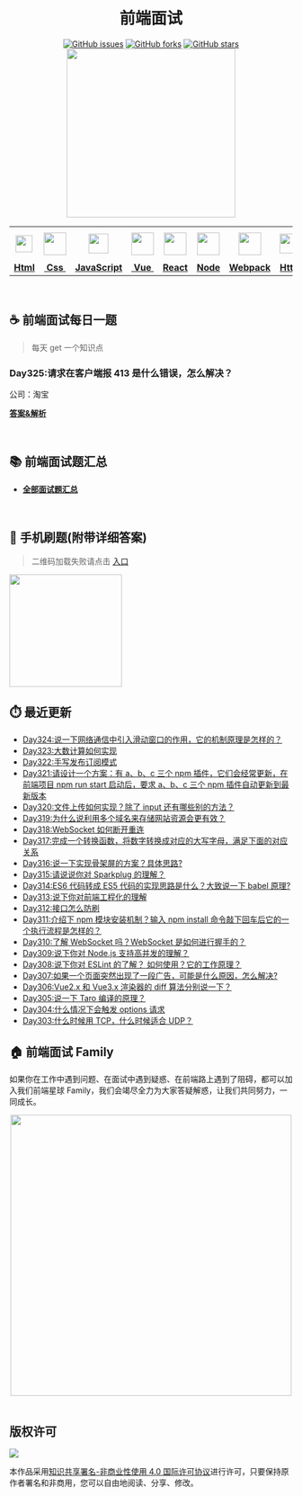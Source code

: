 <h1 align="center">前端面试</h1>

<div align="center">
   <a href="https://github.com/lgwebdream/FE-Interview/issues"><img alt="GitHub issues" src="https://img.shields.io/github/issues/lgwebdream/FE-Interview?color=success"></a>
   <a href="https://github.com/lgwebdream/FE-Interview/network"><img alt="GitHub forks" src="https://img.shields.io/github/forks/lgwebdream/FE-Interview?color=success"></a>
   <a href="https://github.com/lgwebdream/FE-Interview/stargazers"><img alt="GitHub stars" src="https://img.shields.io/github/stars/lgwebdream/FE-Interview?color=success"></a>
</div>

<div align="center">
    <img src="http://img-static.yidengxuetang.com/wxapp/github-img/t3.png" width="300px">
</div>
<div align="center" >
<table display="table">
  <tr>
    <th align="center"><b> <a href="https://github.com/lgwebdream/FE-Interview-Planet/blob/master/summarry/html.md"><img src="http://img-static.yidengxuetang.com/wxapp/github-img/html1.png" width="30px" > </b></th>
    <th align="center"><b><a href="https://github.com/lgwebdream/FE-Interview-Planet/blob/master/summarry/css.md"><img src="http://img-static.yidengxuetang.com/wxapp/github-img/css.png" width="40px" > </b></th>
    <th align="center"><b><a href="https://github.com/lgwebdream/FE-Interview-Planet/blob/master/summarry/javascript.md"><img src="http://img-static.yidengxuetang.com/wxapp/github-img/javascript1.png" width="35px" ></b></th>
    <th align="center"><b><a href="https://github.com/lgwebdream/FE-Interview-Planet/blob/master/summarry/vue.md"><img src="http://img-static.yidengxuetang.com/wxapp/github-img/vue.svg" width="40px" ></b></th>
    <th align="center"><b><a href="https://github.com/lgwebdream/FE-Interview-Planet/blob/master/summarry/react.md"><img src="http://img-static.yidengxuetang.com/wxapp/wx/react_icon_v1.png" width="40px" ></b></th>
  <th align="center"><b><a href="https://github.com/lgwebdream/FE-Interview-Planet/blob/master/summarry/node.md"><img src="http://img-static.yidengxuetang.com/wxapp/github-img/node1.png" width="40px" ></b></th>
    <th align="center"><b><a href="https://github.com/lgwebdream/FE-Interview-Planet/blob/master/summarry/webpack.md"><img src="http://img-static.yidengxuetang.com/wxapp/github-img/webpack.svg" width="40px" ></b></th>
   <th align="center"><b><a href="https://github.com/lgwebdream/FE-Interview-Planet/blob/master/summarry/http.md"><img src="http://img-static.yidengxuetang.com/wxapp/github-img/http1.png" width="35px" ></b></th>
    <th align="center"><b><a href="https://github.com/lgwebdream/FE-Interview-Planet/blob/master/summarry/algorithm.md"><img src="http://img-static.yidengxuetang.com/wxapp/github-img/algorithm3.svg" width="52px" ></b></th>
   <th align="center"><b><a href="https://github.com/lgwebdream/FE-Interview-Planet/blob/master/summarry/program.md"><img src="http://img-static.yidengxuetang.com/wxapp/github-img/pro.svg" width="50px" ></b></th>
    <th align="center"><b><a href="https://github.com/lgwebdream/FE-Interview-Planet/blob/master/summarry/other.md"><img src="http://img-static.yidengxuetang.com/wxapp/wx/other_iocn_v2.png" width="38px" > </b></th>
  </tr>
  <tr>
    <td align="center"><b><a href="https://github.com/lgwebdream/FE-Interview-Planet/blob/master/summarry/html.md">Html</a></b></td>
     <td align="center"><b><a href="https://github.com/lgwebdream/FE-Interview-Planet/blob/master/summarry/css.md">&nbsp;Css&nbsp; </a></b></td>
     <td align="center"><b><a href="https://github.com/lgwebdream/FE-Interview-Planet/blob/master/summarry/javascript.md">JavaScript</a></b></td>
     <td align="center"><b><a href="https://github.com/lgwebdream/FE-Interview-Planet/blob/master/summarry/vue.md">&nbsp;Vue&nbsp;</a></b></td>
    <td align="center"><b><a href="https://github.com/lgwebdream/FE-Interview-Planet/blob/master/summarry/react.md">React</a></b></td>
     <td align="center"><b><a href="https://github.com/lgwebdream/FE-Interview-Planet/blob/master/summarry/node.md">Node</a></b></td>
    <td align="center"><b><a href="https://github.com/lgwebdream/FE-Interview-Planet/blob/master/summarry/webpack.md">Webpack</a></b></td>
      <td align="center"><b><a href="https://github.com/lgwebdream/FE-Interview-Planet/blob/master/summarry/http.md">Http</a></b></td>
      <td align="center"><b><a href="https://github.com/lgwebdream/FE-Interview-Planet/blob/master/summarry/algorithm.md">Algorithm</a></b></td>
       <td align="center"><b><a href="https://github.com/lgwebdream/FE-Interview-Planet/blob/master/summarry/program.md">Coding</a></b></td>
      <td align="center"><b><a href="https://github.com/lgwebdream/FE-Interview-Planet/blob/master/summarry/other.md">Other</a></b></td>
  </tr>
</table>
</div>

<br />

## ☕ 前端面试每日一题

> 每天 get 一个知识点

### Day325:请求在客户端报 413 是什么错误，怎么解决？

公司：淘宝

**[答案&解析](https://github.com/lgwebdream/FE-Interview-Planet/issues/1151)**

<br />

## 📚 前端面试题汇总

- **[全部面试题汇总](https://github.com/lgwebdream/FE-Interview/issues)**

<br />

## 📱 手机刷题(附带详细答案)

> 二维码加载失败请点击 [入口](http://img-static.yidengxuetang.com/wxapp/issue-img/wxqr-github.png)

 <img src="http://img-static.yidengxuetang.com/wxapp/issue-img/wxqr-github.png" width="200px" >

## ⏱️ 最近更新

- [Day324:说一下网络通信中引入滑动窗口的作用，它的机制原理是怎样的？](https://github.com/lgwebdream/FE-Interview-Planet/issues/1150)
- [Day323:大数计算如何实现](https://github.com/lgwebdream/FE-Interview-Planet/issues/1149)
- [Day322:手写发布订阅模式](https://github.com/lgwebdream/FE-Interview-Planet/issues/1148)
- [Day321:请设计一个方案：有 a、b、c 三个 npm 插件，它们会经常更新，在前端项目 npm run start 启动后，要求 a、b、c 三个 npm 插件自动更新到最新版本](https://github.com/lgwebdream/FE-Interview-Planet/issues/1147)
- [Day320:文件上传如何实现？除了 input 还有哪些别的方法？](https://github.com/lgwebdream/FE-Interview-Planet/issues/1146)
- [Day319:为什么说利用多个域名来存储网站资源会更有效？](https://github.com/lgwebdream/FE-Interview-Planet/issues/1145)
- [Day318:WebSocket 如何断开重连](https://github.com/lgwebdream/FE-Interview-Planet/issues/1143)
- [Day317:完成一个转换函数，将数字转换成对应的大写字母，满足下面的对应关系](https://github.com/lgwebdream/FE-Interview-Planet/issues/1142)
- [Day316:说一下实现骨架屏的方案？具体思路?](https://github.com/lgwebdream/FE-Interview-Planet/issues/1141)
- [Day315:请说说你对 Sparkplug 的理解？](https://github.com/lgwebdream/FE-Interview-Planet/issues/1140)
- [Day314:ES6 代码转成 ES5 代码的实现思路是什么？大致说一下 babel 原理?](https://github.com/lgwebdream/FE-Interview-Planet/issues/1139)
- [Day313:说下你对前端工程化的理解](https://github.com/lgwebdream/FE-Interview-Planet/issues/1138)
- [Day312:接口怎么防刷](https://github.com/lgwebdream/FE-Interview-Planet/issues/1136)
- [Day311:介绍下 npm 模块安装机制？输入 npm install 命令敲下回车后它的一个执行流程是怎样的？](https://github.com/lgwebdream/FE-Interview-Planet/issues/1135)
- [Day310:了解 WebSocket 吗？WebSocket 是如何进行握手的？](https://github.com/lgwebdream/FE-Interview-Planet/issues/1134)
- [Day309:说下你对 Node.js 支持高并发的理解？](https://github.com/lgwebdream/FE-Interview-Planet/issues/1133)
- [Day308:说下你对 ESLint 的了解？ 如何使用？它的工作原理？](https://github.com/lgwebdream/FE-Interview-Planet/issues/1132)
- [Day307:如果一个页面突然出现了一段广告，可能是什么原因，怎么解决?](https://github.com/lgwebdream/FE-Interview-Planet/issues/1131)
- [Day306:Vue2.x 和 Vue3.x 渲染器的 diff 算法分别说一下？](https://github.com/lgwebdream/FE-Interview-Planet/issues/1130)
- [Day305:说一下 Taro 编译的原理？](https://github.com/lgwebdream/FE-Interview-Planet/issues/1129)
- [Day304:什么情况下会触发 options 请求](https://github.com/lgwebdream/FE-Interview-Planet/issues/1128)
- [Day303:什么时候用 TCP，什么时候适合 UDP？](https://github.com/lgwebdream/FE-Interview-Planet/issues/1127)

## 🏠 前端面试 Family

如果你在工作中遇到问题、在面试中遇到疑惑、在前端路上遇到了阻碍，都可以加入我们前端星球 Family，我们会竭尽全力为大家答疑解惑，让我们共同努力，一同成长。

<div align="center">
    <img src="http://img-static.yidengxuetang.com/wxapp/github-img/bot.gif" width="500px" >
</div>

<br />

## 版权许可

![](http://img-static.yidengxuetang.com/wxapp/github-img/copyright.png)

本作品采用[知识共享署名-非商业性使用 4.0 国际许可协议](http://creativecommons.org/licenses/by-nc/4.0/)进行许可，只要保持原作者署名和非商用，您可以自由地阅读、分享、修改。
